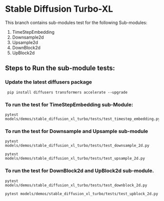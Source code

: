 # Stable Diffusion Turbo-XL

This branch contains sub-modules test for the following Sub-modules:

1. TimeStepEmbedding
2. Downsample2d
3. Upsample2d
4. DownBlock2d
5. UpBlock2d

## Steps to Run the sub-module tests:

### Update the latest diffusers package

```
 pip install diffusers transformers accelerate --upgrade
 ```

### To run the test for TimeStepEmbedding sub-Module:

```
pytest models/demos/stable_diffusion_xl_turbo/tests/test_timestep_embedding.py
```

### To run the test for Downsample and Upsample sub-module
```
pytest models/demos/stable_diffusion_xl_turbo/tests/test_downsample_2d.py
```
```
pytest models/demos/stable_diffusion_xl_turbo/tests/test_upsample_2d.py
```

### To run the test for DownBlock2d and UpBlock2d sub-module.
```
pytest models/demos/stable_diffusion_xl_turbo/tests/test_downblock_2d.py
```
```
pytest models/demos/stable_diffusion_xl_turbo/tests/test_upblock_2d.py
```
